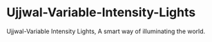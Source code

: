 # Ujjwal-Variable-Intensity-Lights
Ujjwal-Variable Intensity Lights, A smart way of illuminating the world.
